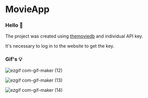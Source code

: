 # MovieApp

### Hello 👋

The project was created using [themoviedb](https://www.themoviedb.org/?language=en) and individual API key. 

It's necessary to log in to the website to get the key.

### Gif's 💡

![ezgif com-gif-maker (12)](https://user-images.githubusercontent.com/75754448/103917383-d54dc300-510d-11eb-83fb-98ae7ddf26ed.gif)

![ezgif com-gif-maker (13)](https://user-images.githubusercontent.com/75754448/103917691-31184c00-510e-11eb-9e1c-55914c0d7045.gif)


![ezgif com-gif-maker (14)](https://user-images.githubusercontent.com/75754448/103918041-9a985a80-510e-11eb-805d-e2a269195dd9.gif)






